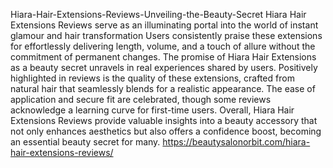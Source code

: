 Hiara-Hair-Extensions-Reviews-Unveiling-the-Beauty-Secret
Hiara Hair Extensions Reviews serve as an illuminating portal into the world of instant glamour and hair transformation
Users consistently praise these extensions for effortlessly delivering length, volume, and a touch of allure without the commitment of permanent changes. The promise of Hiara Hair Extensions as a beauty secret unravels in real experiences shared by users. Positively highlighted in reviews is the quality of these extensions, crafted from natural hair that seamlessly blends for a realistic appearance. The ease of application and secure fit are celebrated, though some reviews acknowledge a learning curve for first-time users. Overall, Hiara Hair Extensions Reviews provide valuable insights into a beauty accessory that not only enhances aesthetics but also offers a confidence boost, becoming an essential beauty secret for many.
https://beautysalonorbit.com/hiara-hair-extensions-reviews/
